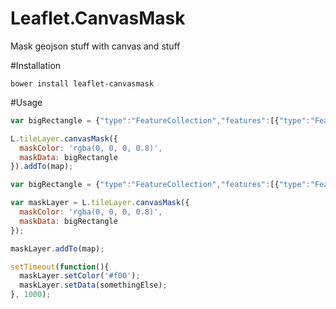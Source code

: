 Leaflet.CanvasMask
==================

Mask geojson stuff with canvas and stuff

#Installation

```console
bower install leaflet-canvasmask
```

#Usage

```javascript
var bigRectangle = {"type":"FeatureCollection","features":[{"type":"Feature","properties":{},"geometry":{"type":"Polygon","coordinates":[[[-116,34],[-116,43],[-81,43],[-81,34],[-116,34]]]}}]};

L.tileLayer.canvasMask({
  maskColor: 'rgba(0, 0, 0, 0.8)',
  maskData: bigRectangle
}).addTo(map);
```

```javascript
var bigRectangle = {"type":"FeatureCollection","features":[{"type":"Feature","properties":{},"geometry":{"type":"Polygon","coordinates":[[[-116,34],[-116,43],[-81,43],[-81,34],[-116,34]]]}}]};

var maskLayer = L.tileLayer.canvasMask({
  maskColor: 'rgba(0, 0, 0, 0.8)',
  maskData: bigRectangle
});

maskLayer.addTo(map);

setTimeout(function(){
  maskLayer.setColor('#f00');
  maskLayer.setData(somethingElse);
}, 1000);
```
